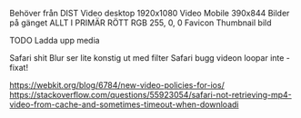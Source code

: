 Behöver från DIST
  Video desktop 1920x1080
  Video Mobile 390x844
  Bilder på gänget
  ALLT I PRIMÄR RÖTT RGB 255, 0, 0
  Favicon
  Thumbnail bild

TODO
Ladda upp media

Safari shit
Blur ser lite konstig ut med filter
Safari bugg videon loopar inte - fixat!

https://webkit.org/blog/6784/new-video-policies-for-ios/
https://stackoverflow.com/questions/55923054/safari-not-retrieving-mp4-video-from-cache-and-sometimes-timeout-when-downloadi
